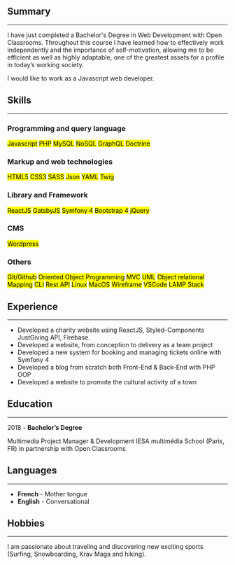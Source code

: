 ## Summary

---

I have just completed a Bachelor's Degree in Web Development with Open Classrooms. Throughout this course I have learned how to effectively work independently and the importance of self-motivation, allowing me to be efficient as well as highly adaptable, one of the greatest assets for a profile in today’s working society.

I would like to work as a Javascript web developer.

## Skills

---

### Programming and query language

<mark>Javascript</mark>
<mark>PHP</mark>
<mark>MySQL</mark>
<mark>NoSQL</mark>
<mark>GraphQL</mark>
<mark>Doctrine</mark>

### Markup and web technologies

<mark>HTML5</mark>
<mark>CSS3</mark>
<mark>SASS</mark>
<mark>Json</mark>
<mark>YAML</mark>
<mark>Twig</mark>

### Library and Framework

<mark>ReactJS</mark>
<mark>GatsbyJS</mark>
<mark>Symfony 4</mark>
<mark>Bootstrap 4</mark>
<mark>jQuery</mark>

### CMS

<mark>Wordpress</mark>

### Others

<mark>Git/Github</mark>
<mark>Oriented Object Programming</mark>
<mark>MVC</mark>
<mark>UML</mark>
<mark>Object relational Mapping</mark>
<mark>CLI</mark>
<mark>Rest API</mark>
<mark>Linux</mark>
<mark>MacOS</mark>
<mark>Wireframe</mark>
<mark>VSCode</mark>
<mark>LAMP Stack</mark>

## Experience

---

- Developed a charity website using ReactJS, Styled-Components JustGiving API, Firebase.
- Developed a website, from conception to delivery as a team project
- Developed a new system for booking and managing tickets online with Symfony 4
- Developed a blog from scratch both Front-End & Back-End with PHP OOP
- Developed a website to promote the cultural activity of a town

## Education

---

2018 - <b>Bachelor’s Degree</b>

Multimedia Project Manager & Development
IESA multimédia School (Paris, FR) in partnership with Open Classrooms

## Languages

---

- <b>French</b> - Mother tongue
- <b>English</b> - Conversational

## Hobbies

---

I am passionate about traveling and discovering new exciting sports (Surfing, Snowboarding, Krav Maga and hiking).
